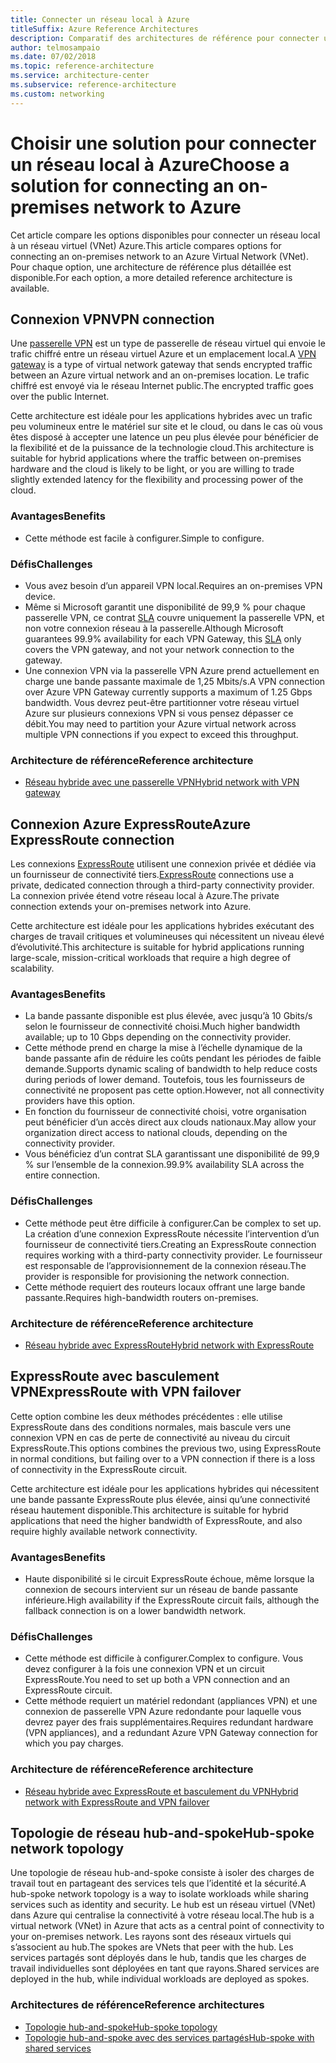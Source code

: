 ```yaml
---
title: Connecter un réseau local à Azure
titleSuffix: Azure Reference Architectures
description: Comparatif des architectures de référence pour connecter un réseau local à Azure.
author: telmosampaio
ms.date: 07/02/2018
ms.topic: reference-architecture
ms.service: architecture-center
ms.subservice: reference-architecture
ms.custom: networking
---
```


# <a name="choose-a-solution-for-connecting-an-on-premises-network-to-azure"></a><span data-ttu-id="e2f59-103">Choisir une solution pour connecter un réseau local à Azure</span><span class="sxs-lookup"><span data-stu-id="e2f59-103">Choose a solution for connecting an on-premises network to Azure</span></span>

<span data-ttu-id="e2f59-104">Cet article compare les options disponibles pour connecter un réseau local à un réseau virtuel (VNet) Azure.</span><span class="sxs-lookup"><span data-stu-id="e2f59-104">This article compares options for connecting an on-premises network to an Azure Virtual Network (VNet).</span></span> <span data-ttu-id="e2f59-105">Pour chaque option, une architecture de référence plus détaillée est disponible.</span><span class="sxs-lookup"><span data-stu-id="e2f59-105">For each option, a more detailed reference architecture is available.</span></span>

## <a name="vpn-connection"></a><span data-ttu-id="e2f59-106">Connexion VPN</span><span class="sxs-lookup"><span data-stu-id="e2f59-106">VPN connection</span></span>

<span data-ttu-id="e2f59-107">Une [passerelle VPN](/azure/vpn-gateway/vpn-gateway-about-vpngateways) est un type de passerelle de réseau virtuel qui envoie le trafic chiffré entre un réseau virtuel Azure et un emplacement local.</span><span class="sxs-lookup"><span data-stu-id="e2f59-107">A [VPN gateway](/azure/vpn-gateway/vpn-gateway-about-vpngateways) is a type of virtual network gateway that sends encrypted traffic between an Azure virtual network and an on-premises location.</span></span> <span data-ttu-id="e2f59-108">Le trafic chiffré est envoyé via le réseau Internet public.</span><span class="sxs-lookup"><span data-stu-id="e2f59-108">The encrypted traffic goes over the public Internet.</span></span>

<span data-ttu-id="e2f59-109">Cette architecture est idéale pour les applications hybrides avec un trafic peu volumineux entre le matériel sur site et le cloud, ou dans le cas où vous êtes disposé à accepter une latence un peu plus élevée pour bénéficier de la flexibilité et de la puissance de la technologie cloud.</span><span class="sxs-lookup"><span data-stu-id="e2f59-109">This architecture is suitable for hybrid applications where the traffic between on-premises hardware and the cloud is likely to be light, or you are willing to trade slightly extended latency for the flexibility and processing power of the cloud.</span></span>

### <a name="benefits"></a><span data-ttu-id="e2f59-110">Avantages</span><span class="sxs-lookup"><span data-stu-id="e2f59-110">Benefits</span></span>

- <span data-ttu-id="e2f59-111">Cette méthode est facile à configurer.</span><span class="sxs-lookup"><span data-stu-id="e2f59-111">Simple to configure.</span></span>

### <a name="challenges"></a><span data-ttu-id="e2f59-112">Défis</span><span class="sxs-lookup"><span data-stu-id="e2f59-112">Challenges</span></span>

- <span data-ttu-id="e2f59-113">Vous avez besoin d’un appareil VPN local.</span><span class="sxs-lookup"><span data-stu-id="e2f59-113">Requires an on-premises VPN device.</span></span>
- <span data-ttu-id="e2f59-114">Même si Microsoft garantit une disponibilité de 99,9 % pour chaque passerelle VPN, ce contrat [SLA](https://azure.microsoft.com/support/legal/sla/vpn-gateway/) couvre uniquement la passerelle VPN, et non votre connexion réseau à la passerelle.</span><span class="sxs-lookup"><span data-stu-id="e2f59-114">Although Microsoft guarantees 99.9% availability for each VPN Gateway, this [SLA](https://azure.microsoft.com/support/legal/sla/vpn-gateway/) only covers the VPN gateway, and not your network connection to the gateway.</span></span>
- <span data-ttu-id="e2f59-115">Une connexion VPN via la passerelle VPN Azure prend actuellement en charge une bande passante maximale de 1,25 Mbits/s.</span><span class="sxs-lookup"><span data-stu-id="e2f59-115">A VPN connection over Azure VPN Gateway currently supports a maximum of 1.25 Gbps bandwidth.</span></span> <span data-ttu-id="e2f59-116">Vous devrez peut-être partitionner votre réseau virtuel Azure sur plusieurs connexions VPN si vous pensez dépasser ce débit.</span><span class="sxs-lookup"><span data-stu-id="e2f59-116">You may need to partition your Azure virtual network across multiple VPN connections if you expect to exceed this throughput.</span></span>

### <a name="reference-architecture"></a><span data-ttu-id="e2f59-117">Architecture de référence</span><span class="sxs-lookup"><span data-stu-id="e2f59-117">Reference architecture</span></span>

- [<span data-ttu-id="e2f59-118">Réseau hybride avec une passerelle VPN</span><span class="sxs-lookup"><span data-stu-id="e2f59-118">Hybrid network with VPN gateway</span></span>](./vpn.md)

<!-- markdownlint-disable MD024 -->

## <a name="azure-expressroute-connection"></a><span data-ttu-id="e2f59-119">Connexion Azure ExpressRoute</span><span class="sxs-lookup"><span data-stu-id="e2f59-119">Azure ExpressRoute connection</span></span>

<span data-ttu-id="e2f59-120">Les connexions [ExpressRoute](/azure/expressroute/) utilisent une connexion privée et dédiée via un fournisseur de connectivité tiers.</span><span class="sxs-lookup"><span data-stu-id="e2f59-120">[ExpressRoute](/azure/expressroute/) connections use a private, dedicated connection through a third-party connectivity provider.</span></span> <span data-ttu-id="e2f59-121">La connexion privée étend votre réseau local à Azure.</span><span class="sxs-lookup"><span data-stu-id="e2f59-121">The private connection extends your on-premises network into Azure.</span></span>

<span data-ttu-id="e2f59-122">Cette architecture est idéale pour les applications hybrides exécutant des charges de travail critiques et volumineuses qui nécessitent un niveau élevé d’évolutivité.</span><span class="sxs-lookup"><span data-stu-id="e2f59-122">This architecture is suitable for hybrid applications running large-scale, mission-critical workloads that require a high degree of scalability.</span></span>

### <a name="benefits"></a><span data-ttu-id="e2f59-123">Avantages</span><span class="sxs-lookup"><span data-stu-id="e2f59-123">Benefits</span></span>

- <span data-ttu-id="e2f59-124">La bande passante disponible est plus élevée, avec jusqu’à 10 Gbits/s selon le fournisseur de connectivité choisi.</span><span class="sxs-lookup"><span data-stu-id="e2f59-124">Much higher bandwidth available; up to 10 Gbps depending on the connectivity provider.</span></span>
- <span data-ttu-id="e2f59-125">Cette méthode prend en charge la mise à l’échelle dynamique de la bande passante afin de réduire les coûts pendant les périodes de faible demande.</span><span class="sxs-lookup"><span data-stu-id="e2f59-125">Supports dynamic scaling of bandwidth to help reduce costs during periods of lower demand.</span></span> <span data-ttu-id="e2f59-126">Toutefois, tous les fournisseurs de connectivité ne proposent pas cette option.</span><span class="sxs-lookup"><span data-stu-id="e2f59-126">However, not all connectivity providers have this option.</span></span>
- <span data-ttu-id="e2f59-127">En fonction du fournisseur de connectivité choisi, votre organisation peut bénéficier d’un accès direct aux clouds nationaux.</span><span class="sxs-lookup"><span data-stu-id="e2f59-127">May allow your organization direct access to national clouds, depending on the connectivity provider.</span></span>
- <span data-ttu-id="e2f59-128">Vous bénéficiez d’un contrat SLA garantissant une disponibilité de 99,9 % sur l’ensemble de la connexion.</span><span class="sxs-lookup"><span data-stu-id="e2f59-128">99.9% availability SLA across the entire connection.</span></span>

### <a name="challenges"></a><span data-ttu-id="e2f59-129">Défis</span><span class="sxs-lookup"><span data-stu-id="e2f59-129">Challenges</span></span>

- <span data-ttu-id="e2f59-130">Cette méthode peut être difficile à configurer.</span><span class="sxs-lookup"><span data-stu-id="e2f59-130">Can be complex to set up.</span></span> <span data-ttu-id="e2f59-131">La création d’une connexion ExpressRoute nécessite l’intervention d’un fournisseur de connectivité tiers.</span><span class="sxs-lookup"><span data-stu-id="e2f59-131">Creating an ExpressRoute connection requires working with a third-party connectivity provider.</span></span> <span data-ttu-id="e2f59-132">Le fournisseur est responsable de l’approvisionnement de la connexion réseau.</span><span class="sxs-lookup"><span data-stu-id="e2f59-132">The provider is responsible for provisioning the network connection.</span></span>
- <span data-ttu-id="e2f59-133">Cette méthode requiert des routeurs locaux offrant une large bande passante.</span><span class="sxs-lookup"><span data-stu-id="e2f59-133">Requires high-bandwidth routers on-premises.</span></span>

### <a name="reference-architecture"></a><span data-ttu-id="e2f59-134">Architecture de référence</span><span class="sxs-lookup"><span data-stu-id="e2f59-134">Reference architecture</span></span>

- [<span data-ttu-id="e2f59-135">Réseau hybride avec ExpressRoute</span><span class="sxs-lookup"><span data-stu-id="e2f59-135">Hybrid network with ExpressRoute</span></span>](./expressroute.md)

## <a name="expressroute-with-vpn-failover"></a><span data-ttu-id="e2f59-136">ExpressRoute avec basculement VPN</span><span class="sxs-lookup"><span data-stu-id="e2f59-136">ExpressRoute with VPN failover</span></span>

<span data-ttu-id="e2f59-137">Cette option combine les deux méthodes précédentes : elle utilise ExpressRoute dans des conditions normales, mais bascule vers une connexion VPN en cas de perte de connectivité au niveau du circuit ExpressRoute.</span><span class="sxs-lookup"><span data-stu-id="e2f59-137">This options combines the previous two, using ExpressRoute in normal conditions, but failing over to a VPN connection if there is a loss of connectivity in the ExpressRoute circuit.</span></span>

<span data-ttu-id="e2f59-138">Cette architecture est idéale pour les applications hybrides qui nécessitent une bande passante ExpressRoute plus élevée, ainsi qu’une connectivité réseau hautement disponible.</span><span class="sxs-lookup"><span data-stu-id="e2f59-138">This architecture is suitable for hybrid applications that need the higher bandwidth of ExpressRoute, and also require highly available network connectivity.</span></span>

### <a name="benefits"></a><span data-ttu-id="e2f59-139">Avantages</span><span class="sxs-lookup"><span data-stu-id="e2f59-139">Benefits</span></span>

- <span data-ttu-id="e2f59-140">Haute disponibilité si le circuit ExpressRoute échoue, même lorsque la connexion de secours intervient sur un réseau de bande passante inférieure.</span><span class="sxs-lookup"><span data-stu-id="e2f59-140">High availability if the ExpressRoute circuit fails, although the fallback connection is on a lower bandwidth network.</span></span>

### <a name="challenges"></a><span data-ttu-id="e2f59-141">Défis</span><span class="sxs-lookup"><span data-stu-id="e2f59-141">Challenges</span></span>

- <span data-ttu-id="e2f59-142">Cette méthode est difficile à configurer.</span><span class="sxs-lookup"><span data-stu-id="e2f59-142">Complex to configure.</span></span> <span data-ttu-id="e2f59-143">Vous devez configurer à la fois une connexion VPN et un circuit ExpressRoute.</span><span class="sxs-lookup"><span data-stu-id="e2f59-143">You need to set up both a VPN connection and an ExpressRoute circuit.</span></span>
- <span data-ttu-id="e2f59-144">Cette méthode requiert un matériel redondant (appliances VPN) et une connexion de passerelle VPN Azure redondante pour laquelle vous devrez payer des frais supplémentaires.</span><span class="sxs-lookup"><span data-stu-id="e2f59-144">Requires redundant hardware (VPN appliances), and a redundant Azure VPN Gateway connection for which you pay charges.</span></span>

### <a name="reference-architecture"></a><span data-ttu-id="e2f59-145">Architecture de référence</span><span class="sxs-lookup"><span data-stu-id="e2f59-145">Reference architecture</span></span>

- [<span data-ttu-id="e2f59-146">Réseau hybride avec ExpressRoute et basculement du VPN</span><span class="sxs-lookup"><span data-stu-id="e2f59-146">Hybrid network with ExpressRoute and VPN failover</span></span>](./expressroute-vpn-failover.md)

<!-- markdownlint-disable MD024 -->

## <a name="hub-spoke-network-topology"></a><span data-ttu-id="e2f59-147">Topologie de réseau hub-and-spoke</span><span class="sxs-lookup"><span data-stu-id="e2f59-147">Hub-spoke network topology</span></span>

<span data-ttu-id="e2f59-148">Une topologie de réseau hub-and-spoke consiste à isoler des charges de travail tout en partageant des services tels que l’identité et la sécurité.</span><span class="sxs-lookup"><span data-stu-id="e2f59-148">A hub-spoke network topology is a way to isolate workloads while sharing services such as identity and security.</span></span> <span data-ttu-id="e2f59-149">Le hub est un réseau virtuel (VNet) dans Azure qui centralise la connectivité à votre réseau local.</span><span class="sxs-lookup"><span data-stu-id="e2f59-149">The hub is a virtual network (VNet) in Azure that acts as a central point of connectivity to your on-premises network.</span></span> <span data-ttu-id="e2f59-150">Les rayons sont des réseaux virtuels qui s’associent au hub.</span><span class="sxs-lookup"><span data-stu-id="e2f59-150">The spokes are VNets that peer with the hub.</span></span> <span data-ttu-id="e2f59-151">Les services partagés sont déployés dans le hub, tandis que les charges de travail individuelles sont déployées en tant que rayons.</span><span class="sxs-lookup"><span data-stu-id="e2f59-151">Shared services are deployed in the hub, while individual workloads are deployed as spokes.</span></span>

### <a name="reference-architectures"></a><span data-ttu-id="e2f59-152">Architectures de référence</span><span class="sxs-lookup"><span data-stu-id="e2f59-152">Reference architectures</span></span>

- [<span data-ttu-id="e2f59-153">Topologie hub-and-spoke</span><span class="sxs-lookup"><span data-stu-id="e2f59-153">Hub-spoke topology</span></span>](./hub-spoke.md)
- [<span data-ttu-id="e2f59-154">Topologie hub-and-spoke avec des services partagés</span><span class="sxs-lookup"><span data-stu-id="e2f59-154">Hub-spoke with shared services</span></span>](./shared-services.md)
